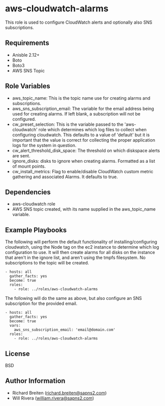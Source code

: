 aws-cloudwatch-alarms
=====================

This role is used to configure CloudWatch alerts and optionally also SNS subscriptions.

Requirements
------------

* Anisble 2.12+
* Boto
* Boto3
* AWS SNS Topic

Role Variables
--------------

* aws_topic_name: This is the topic name use for creating alarms and subscriptions.
* aws_sns_subscription_email: The variable for the email address being used for creating alarms. If left blank, a subscription will not be configured.
* cw_preset_selection: This is the variable passed to the 'aws-cloudwatch' role which determines which log files to collect when configuring cloudwatch. This defaults to a value of 'default' but it is important that the value is correct for collecting the proper application logs for the system in question.
* cw_alert_threshold_disk_space: The threshold on which diskspace alerts are sent.
* ignore_disks: disks to ignore when creating alarms. Formatted as a list of mount points.
* cw_install_metrics: Flag to enable/disable CloudWatch custom metric gathering and associated Alarms. It defaults to true.

Dependencies
------------

* aws-cloudwatch role
* AWS SNS topic created, with its name supplied in the aws_topic_name variable.

Example Playbooks
-----------------

The following will perform the default functionality of installing/configuring cloudwatch, using the Node tag
on the ec2 instance to determine which log configuration to use. It will then create alarms for all disks on
the instance that aren't in the ignore list, and aren't using the tmpfs filesystem. No subscriptions to the
topic will be created.

```
- hosts: all
  gather_facts: yes
  become: true
  roles:
    - role: ../roles/aws-cloudwatch-alarms
```

The following will do the same as above, but also configure an SNS subscription for the provided email.
```
- hosts: all
  gather_facts: yes
  become: true
  vars:
    aws_sns_subscription_email: 'email@domain.com'
  roles:
    - role: ../roles/aws-cloudwatch-alarms
```

License
-------

BSD

Author Information
------------------

* Richard Breiten (richard.breiten@sapns2.com)
* Will Rivera (william.rivera@sapns2.com)
